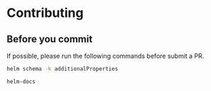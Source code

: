 # Contributing

## Before you commit

If possible, please run the following commands before submit a PR.

```bash
helm schema -k additionalProperties
```

```bash
helm-docs
```

